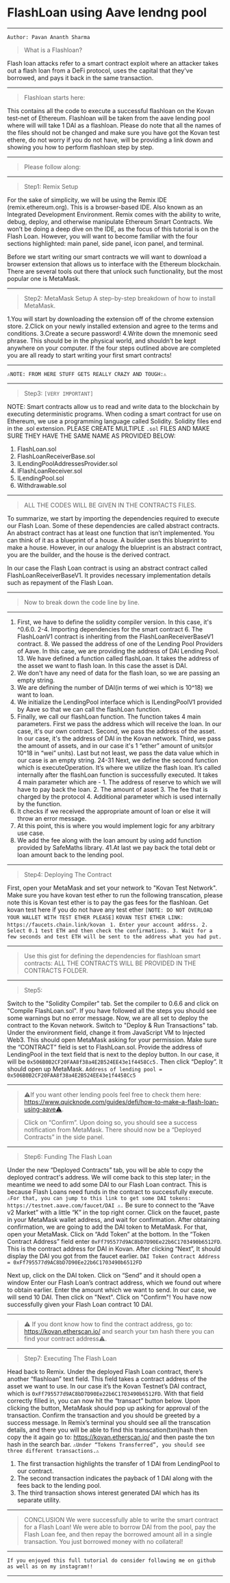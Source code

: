 # FlashLoan using Aave lendng pool
---------------------------------------------------------------------------------------------------------------------------------------------------------------------------------

```
Author: Pavan Ananth Sharma
```

>What is a Flashloan?

Flash loan attacks refer to a smart contract exploit where an attacker takes out a flash loan from a DeFi protocol, uses the capital that they've borrowed, and pays it back in the same transaction.


---------------------------------------------------------------------------------------------------------------------------------------------------------------------------------

>Flashloan starts here:

This contains all the code to execute a successful flashloan on the Kovan test-net of Ethereum. Flashloan will be taken from the aave lending pool where will will take 1 DAI as a flashloan. Please do note that all the names of the files should not be changed and make sure you have got the Kovan test ethere, do not worry if you do not have, will be providing a link down and showing you  how to perform flashloan step by step.

---------------------------------------------------------------------------------------------------------------------------------------------------------------------------------
>Please follow along:
---------------------------------------------------------------------------------------------------------------------------------------------------------------------------------

> Step1: 
Remix Setup

For the sake of simplicity, we will be using the Remix IDE (remix.ethereum.org).
This is a browser-based IDE. Also known as an Integrated Development Environment.
Remix comes with the ability to write, debug, deploy, and otherwise manipulate Ethereum Smart Contracts.
We won’t be doing a deep dive on the IDE, as the focus of this tutorial is on the Flash Loan. However, you will want to become familiar with the four sections highlighted: main panel, side panel, icon panel, and terminal.

Before we start writing our smart contracts we will want to download a browser extension that allows us to interface with the Ethereum blockchain. There are several tools out there that unlock such functionality, but the most popular one is MetaMask.

---------------------------------------------------------------------------------------------------------------------------------------------------------------------------------

>Step2:
MetaMask Setup
A step-by-step breakdown of how to install MetaMask.

1.You will start by downloading the extension off of the chrome extension store.
2.Click on your newly installed extension and agree to the terms and conditions.
3.Create a secure password!
4.Write down the mnemonic seed phrase. This should be in the physical world, and shouldn’t be kept anywhere on your computer.
If the four steps outlined above are completed you are all ready to start writing your first smart contracts!

---------------------------------------------------------------------------------------------------------------------------------------------------------------------------------

```
⚠️NOTE: FROM HERE STUFF GETS REALLY CRAZY AND TOUGH:⚠️

```
---------------------------------------------------------------------------------------------------------------------------------------------------------------------------------

> Step3: ```[VERY IMPORTANT]```

NOTE: Smart contracts allow us to read and write data to the blockchain by executing deterministic programs. When coding a smart contract for use on Ethereum, we use a programming language called Solidity. Solidity files end in the .sol extension.
PLEASE CREATE MULTIPLE ```.sol``` FILES AND MAKE SURE THEY HAVE THE SAME NAME AS PROVIDED BELOW:
1. FlashLoan.sol
2. FlashLoanReceiverBase.sol
3. ILendingPoolAddressesProvider.sol
4. IFlashLoanReceiver.sol
5. ILendingPool.sol
6. Withdrawable.sol

---------------------------------------------------------------------------------------------------------------------------------------------------------------------------------

>ALL THE CODES WILL BE GIVEN IN THE CONTRACTS FILES.

To summarize, we start by importing the dependencies required to execute our Flash Loan. Some of these dependencies are called abstract contracts. An abstract contract has at least one function that isn’t implemented. You can think of it as a blueprint of a house. A builder uses this blueprint to make a house. However, in our analogy the blueprint is an abstract contract, you are the builder, and the house is the derived contract.

In our case the Flash Loan contract is using an abstract contract called FlashLoanReceiverBaseV1. It provides necessary implementation details such as repayment of the Flash Loan.

---------------------------------------------------------------------------------------------------------------------------------------------------------------------------------

> Now to break down the code line by line.

---------------------------------------------------------------------------------------------------------------------------------------------------------------------------------
1. First, we have to define the solidity compiler version. In this case, it's ^0.6.0.
     2-4. Importing dependencies for the smart contract
      6. The FlashLoanV1 contract is inheriting from the FlashLoanReceiverBaseV1 contract.
      8. We passed the address of one of the Lending Pool Providers of Aave. In this case, we are providing the address of DAI Lending Pool. 
     13. We have defined a function called flashLoan. It takes the address of the asset we want to flash loan. In this case the asset is DAI.
14. We don't have any need of data for the flash loan, so we are passing an empty string.
15. We are defining the number of DAI(in terms of wei which is 10^18) we want to loan.
16. We initialize the LendingPool interface which is ILendingPoolV1 provided by Aave so that we can call the flashLoan function.
17. Finally, we call our flashLoan function. The function takes 4 main parameters. First we pass the address which will receive the loan. In our case, it's our own contract. Second, we pass the address of the asset. In our case, it's the address of DAI in the Kovan network. Third, we pass the amount of assets, and in our case it's 1 “ether” amount of units(or 10^18 in “wei” units). Last but not least, we pass the data value which in our case is an empty string.
24-31 Next, we define the second function which is executeOperation. It’s where we utilize the flash loan. It’s called internally after the flashLoan function is successfully executed. It takes 4 main parameter which are -
        1. The address of reserve to which we will have to pay back the loan.
        2. The amount of asset
        3. The fee that is charged by the protocol
        4. Additional parameter which is used internally by the function.
33. It checks if we received the appropriate amount of loan or else it will throw an error message.
34. At this point, this is where you would implement logic for any arbitrary use case.
40. We add the fee along with the loan amount by using add function provided by SafeMaths library.
41.At last we pay back the total debt or loan amount back to the lending pool.

---------------------------------------------------------------------------------------------------------------------------------------------------------------------------------

>Step4: Deploying The Contract

First, open your MetaMask and set your network to "Kovan Test Network".
Make sure you have kovan test ether to run the following transcation, please note this is Kovan test ether is to pay the gas fees for the flashloan.
Get kovan test here if you do not have any test ether
```[NOTE: DO NOT OVERLOAD YOUR WALLET WITH TEST ETHER PLEASE]```
```KOVAN TEST ETHER LINK: https://faucets.chain.link/kovan```
     ``` 1. Enter your account addrss.
      2. Select 0.1 test ETH and then check the confirmations.
      3. Wait for a few seconds and test ETH will be sent to the address what you had put.```
      
--------------------------------------------------------------------------------------------------------------------------------------------------------------------------------

>Use this gist for defining the dependencies for flashloan smart contracts:
>ALL THE CONTRACTS WILL BE PROVIDED IN THE CONTRACTS FOLDER.

---------------------------------------------------------------------------------------------------------------------------------------------------------------------------------

>Step5: 

Switch to the "Solidity Compiler" tab. Set the compiler to 0.6.6 and click on "Compile FlashLoan.sol".
If you have followed all the steps you should see some warnings but no error message.
Now, we are all set to deploy the contract to the Kovan network. Switch to "Deploy & Run Transactions" tab. Under the environment field, change it from JavaScript VM to Injected Web3. This should open MetaMask asking for your permission.
Make sure the “CONTRACT” field is set to FlashLoan.sol. Provide the address of LendingPool in the text field that is next to the deploy button. In our case, it will be ```0x506B0B2CF20FAA8f38a4E2B524EE43e1f4458Cc5.``` Then click “Deploy”. It should open up MetaMask.
```Address of lending pool = 0x506B0B2CF20FAA8f38a4E2B524EE43e1f4458Cc5```

---------------------------------------------------------------------------------------------------------------------------------------------------------------------------------

>⚠️If you want other lending pools feel free to check them here: https://www.quicknode.com/guides/defi/how-to-make-a-flash-loan-using-aave⚠️.

>Click on “Confirm”. Upon doing so, you should see a success notification from MetaMask. There should now be a “Deployed Contracts” in the side panel.

---------------------------------------------------------------------------------------------------------------------------------------------------------------------------------


>Step6: Funding The Flash Loan

Under the new “Deployed Contracts” tab, you will be able to copy the deployed contract's address. We will come back to this step later; in the meantime we need to add some DAI to our Flash Loan contract. This is because Flash Loans need funds in the contract to successfully execute.
```⚠️For that, you can jump to this link to get some DAI tokens: https://testnet.aave.com/faucet/DAI ⚠️.```
Be sure to connect to the “Aave v2 Market” with a little “K” in the top right corner. Click on the faucet, paste in your MetaMask wallet address, and wait for confirmation.
After obtaining confirmation, we are going to add the DAI token to MetaMask. For that, open your MetaMask. Click on “Add Token” at the bottom. In the “Token Contract Address” field enter ```0xFf795577d9AC8bD7D90Ee22b6C1703490b6512FD```. This is the contract address for DAI in Kovan. After clicking “Next”, It should display the DAI you got from the faucet earlier.
```DAI Token Contract Address = 0xFf795577d9AC8bD7D90Ee22b6C1703490b6512FD```

Next up, click on the DAI token. Click on “Send” and it should open a window
Enter our Flash Loan’s contract address, which we found out where to obtain earlier. Enter the amount which we want to send. In our case, we will send 10 DAI. Then click on "Next". Click on "Confirm"! You have now successfully given your Flash Loan contract 10 DAI.

--------------------------------------------------------------------------------------------------------------------------------------------------------------------------------
>⚠️ If you dont know how to find the contract address, go to: https://kovan.etherscan.io/  and search your txn hash there you can find your contract address⚠️.
--------------------------------------------------------------------------------------------------------------------------------------------------------------------------------

>Step7: Executing The Flash Loan

Head back to Remix. Under the deployed Flash Loan contract, there’s another “flashloan” text field. This field takes a contract address of the asset we want to use. In our case it’s the Kovan Testnet’s DAI contract, which is ```0xFf795577d9AC8bD7D90Ee22b6C1703490b6512FD```. With that field correctly filled in, you can now hit the “transact” button below.
Upon clicking the button, MetaMask should pop up asking for approval of the transaction. Confirm the transaction and you should be greeted by a success message. In Remix’s terminal you should see all the transcation details, and there you will be able to find this transcation(txn)hash then copy the it again go to: https://kovan.etherscan.io/ and then paste the txn hash in the search bar.
```⚠️Under “Tokens Transferred”, you should see three different transactions.⚠️```
1. The first transaction highlights the transfer of 1 DAI from LendingPool to our contract.
2. The second transaction indicates the payback of 1 DAI along with the fees back to the lending pool.
3. The third transaction shows interest generated DAI which has its separate utility.

---------------------------------------------------------------------------------------------------------------------------------------------------------------------------------
> CONCLUSION
We were successfully able to write the smart contract for a Flash Loan! We were able to borrow DAI from the pool, pay the Flash Loan fee, and then repay the borrowed amount all in a single transaction. You just borrowed money with no collateral!
---------------------------------------------------------------------------------------------------------------------------------------------------------------------------------

```If you enjoyed this full tutorial do consider following me on github as well as on my instagram!!```

---------------------------------------------------------------------------------------------------------------------------------------------------------------------------------


 



 





